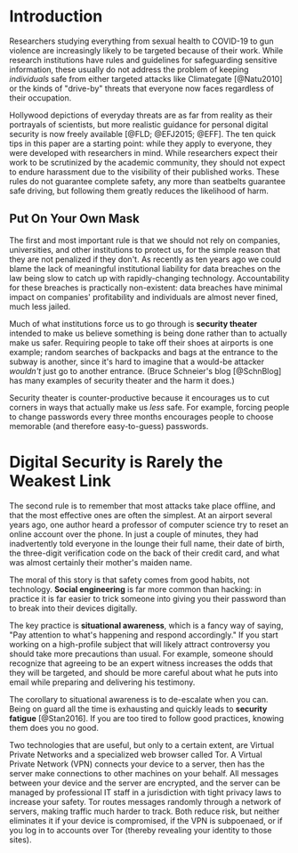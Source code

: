 # Introduction

Researchers studying everything from sexual health to COVID-19 to gun
violence are increasingly likely to be targeted because of their work.
While research institutions have rules and guidelines for safeguarding
sensitive information, these usually do not address the problem of
keeping *individuals* safe from either targeted attacks like Climategate
[@Natu2010] or the kinds of "drive-by" threats that everyone now faces
regardless of their occupation.

Hollywood depictions of everyday threats are as far from reality as
their portrayals of scientists, but more realistic guidance for personal
digital security is now freely available [@FLD; @EFJ2015; @EFF]. The ten
quick tips in this paper are a starting point: while they apply to
everyone, they were developed with researchers in mind. While
researchers expect their work to be scrutinized by the academic
community, they should not expect to endure harassment due to the
visibility of their published works. These rules do not guarantee
complete safety, any more than seatbelts guarantee safe driving, but
following them greatly reduces the likelihood of harm.

## Put On Your Own Mask

The first and most important rule is that we should not rely on
companies, universities, and other institutions to protect us, for the
simple reason that they are not penalized if they don't. As recently as
ten years ago we could blame the lack of meaningful institutional
liability for data breaches on the law being slow to catch up with
rapidly-changing technology. Accountability for these breaches is
practically non-existent: data breaches have minimal impact on
companies' profitability and individuals are almost never fined, much
less jailed.

Much of what institutions force us to go through is **security theater**
intended to make us believe something is being done rather than to
actually make us safer. Requiring people to take off their shoes at
airports is one example; random searches of backpacks and bags at the
entrance to the subway is another, since it's hard to imagine that a
would-be attacker *wouldn't* just go to another entrance. (Bruce
Schneier's blog [@SchnBlog] has many examples of security theater and
the harm it does.)

Security theater is counter-productive because it encourages us to cut
corners in ways that actually make us *less* safe. For example, forcing
people to change passwords every three months encourages people to
choose memorable (and therefore easy-to-guess) passwords.

# Digital Security is Rarely the Weakest Link

The second rule is to remember that most attacks take place offline, and
that the most effective ones are often the simplest. At an airport
several years ago, one author heard a professor of computer science try
to reset an online account over the phone. In just a couple of minutes,
they had inadvertently told everyone in the lounge their full name,
their date of birth, the three-digit verification code on the back of
their credit card, and what was almost certainly their mother's maiden
name.

The moral of this story is that safety comes from good habits, not
technology. **Social engineering** is far more common than hacking: in
practice it is far easier to trick someone into giving you their
password than to break into their devices digitally.

The key practice is **situational awareness**, which is a fancy way of
saying, "Pay attention to what's happening and respond accordingly." If
you start working on a high-profile subject that will likely attract
controversy you should take more precautions than usual. For example,
someone should recognize that agreeing to be an expert witness increases
the odds that they will be targeted, and should be more careful about
what he puts into email while preparing and delivering his testimony.

The corollary to situational awareness is to de-escalate when you can.
Being on guard all the time is exhausting and quickly leads to
**security fatigue** [@Stan2016]. If you are too tired to follow good
practices, knowing them does you no good.

Two technologies that are useful, but only to a certain extent, are
Virtual Private Networks and a specialized web browser called Tor. A
Virtual Private Network (VPN) connects your device to a server, then has
the server make connections to other machines on your behalf. All
messages between your device and the server are encrypted, and the
server can be managed by professional IT staff in a jurisdiction with
tight privacy laws to increase your safety. Tor routes messages randomly
through a network of servers, making traffic much harder to track. Both
reduce risk, but neither eliminates it if your device is compromised, if
the VPN is subpoenaed, or if you log in to accounts over Tor (thereby
revealing your identity to those sites).
